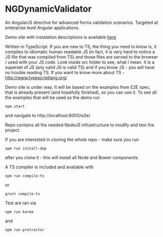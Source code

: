 NGDynamicValidator
==================

An AngularJS directive for advanced forms validation scenarios. Targeted at enterprise level Angular applications.

Demo site with instalation descriptions is available <a href="https://github.com/IKoshelev/NGDynamicValidator">here</a>

Written in TypeScript. If you are new to TS, the thing you need to know is, it compiles to idiomatic human readable JS (in fact, it is very hard to notice a JS file that was compiled from TS) and those files are served to the browser / used with your JS code. Look inside src folder to see, what I mean. It is a superset of JS (any valid JS is valid TS) and if you know JS - you will have no trouble reading TS. If you want to know more about TS - http://www.typescriptlang.org/  

Demo site is under way. It will be based on the examples from E2E spec, that is already present (and hopefully finished), so you can use it. To see all the examples that will be used as the demo run
<pre><code>npm start</code></pre>
and navigate to http://localhost:8000/e2e/

Repo contains all the needed NodeJS infrastructure to modify and test the project.

If you are interested in cloning the whole repo - make sure you run
<pre><code>npm run install-dep</code></pre>
after you clone it - this will install all Node and Bower components.

A TS compiler is included and available with
<pre><code>npm run compile-ts</code></pre>
or
<pre><code>grunt compile-ts</code></pre>

Test are ran via 
<pre><code>npm run karma</code></pre>
and
<pre><code>npm run protractor</code></pre>
